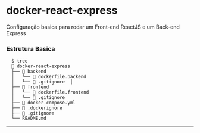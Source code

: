 # docker-react-express
Configuração basica para rodar um Front-end ReactJS e um Back-end Express

### Estrutura Basica

```shell
  $ tree
  📁 docker-react-express
  ├── 📁 backend
  │   └── 🐳 dockerfile.backend
  │   └── 📄 .gitignore  │
  ├── 📁 frontend
  │   └── 🐳 dockerfile.frontend
  │   └── 📄 .gitignore
  ├── 🐳 docker-compose.yml
  ├── 🐳 .dockerignore
  ├── 📄 .gitignore
  └── README.md

```

---